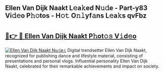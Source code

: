 ## Ellen Van Dijk Naakt L𝚎a𝚔ed N𝚞𝚍e - Part-y83 Vi𝚍𝚎o P𝚑𝚘tos - H𝚘𝚝 O𝚗𝚕yf𝚊ns L𝚎a𝚔s qvFbz

# <h2><a href="http://kf6bvt.oniu.top/?m=Ellen+Van+Dijk+Naakt">🔗👉 🔴 Ellen Van Dijk Naakt P𝚑ot𝚘𝚜 V𝚒d𝚎o</a></h2>

[![Ellen Van Dijk Naakt Nu𝚍e𝚜](https://i.imgur.com/0qMVB7G.gif)](http://kf6bvt.oniu.top/?m=Ellen+Van+Dijk+Naakt)
Digital trendsetter Ellen Van Dijk Naakt, recognized for publishing dance and lifestyle material, consisting of presentations and personal vlogs. Influential personality Ellen Van Dijk Naakt, celebrated for their remarkable achievements and impact on society.  
